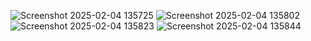 ![Screenshot 2025-02-04 135725](https://github.com/user-attachments/assets/160054c1-507e-4a33-a71e-f3838e01c95e)
![Screenshot 2025-02-04 135802](https://github.com/user-attachments/assets/a297da7a-c946-4eed-bbf8-f59966b9b873)
![Screenshot 2025-02-04 135823](https://github.com/user-attachments/assets/f51849ef-fa3d-4bc9-8e98-4a743588b2c8)
![Screenshot 2025-02-04 135844](https://github.com/user-attachments/assets/07d5802a-42e4-456c-aeed-6925cd4c0a1c)
